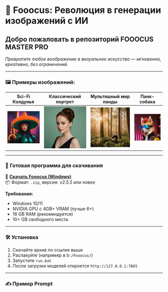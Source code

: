 # 🎨 Fooocus: Революция в генерации изображений с ИИ

## Добро пожаловать в репозиторий **FOOOCUS MASTER PRO**  
*Превратите любое воображение в визуальное искусство — мгновенно, креативно, без ограничений.*

---

### 🖼️ Примеры изображений:

| Sci-Fi Колдунья | Классический портрет | Мультяшный мир панды | Панк-собака |
|-----------------|-----------------------|-----------------------|--------------|
| ![](./1.png)    | ![](./2.png)         | ![](./3.png)         | ![](./4.png) |

---

### 🚀 Готовая программа для скачивания

🔗 **[Скачать Fooocus (Windows)](https://github.com/lllyasviel/Fooocus/archive/refs/tags/v2.5.5.zip)**  
📦 Формат: `.zip`, версия: *v2.5.5 или новее*

**Требования:**
- Windows 10/11
- NVIDIA GPU с 4GB+ VRAM (лучше 6+)
- 16 GB RAM (рекомендуется)
- 10+ GB свободного места

---

### 🛠 Установка

1. Скачайте архив по ссылке выше  
2. Распакуйте (например в `D:/Fooocus/`)  
3. Запустите `run.bat`  
4. После загрузки моделей откроется `http://127.0.0.1:7865`

---

### ✍️ Пример Prompt
